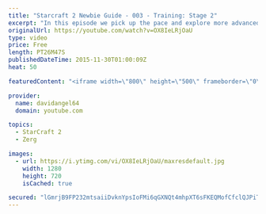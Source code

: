```yaml
---
title: "Starcraft 2 Newbie Guide - 003 - Training: Stage 2"
excerpt: "In this episode we pick up the pace and explore more advanced units and upgrades.  Starcraft 2 Newbie Guide Playlist: https://www.youtube.com/playlist?list...  Other places to find my stuff: Twitter: http://twitter.com/davidangel64 Twitch: http://twitch.tv/davidangel64 Tumblr: http://davidr64.tumblr.com"
originalUrl: https://youtube.com/watch?v=OX8IeLRjOaU
type: video
price: Free
length: PT26M47S
publishedDateTime: 2015-11-30T01:00:09Z
heat: 50

featuredContent: "<iframe width=\"800\" height=\"500\" frameborder=\"0\" src=\"https://www.youtube.com/embed/OX8IeLRjOaU\" allow=\"accelerometer; autoplay; encrypted-media; gyroscope; picture-in-picture\" allowfullscreen></iframe>"

provider:
  name: davidangel64
  domain: youtube.com

topics:
  - StarCraft 2
  - Zerg

images:
  - url: https://i.ytimg.com/vi/OX8IeLRjOaU/maxresdefault.jpg
    width: 1280
    height: 720
    isCached: true

secured: "lGmrjB9FP232mtsaiiDvknYpsIoFMi6qGXNQt4mhpXT6sFKEQMofCfclQJPiTu1moscqnOhEtRc1vgksujoN+EBo7KOiS30Ru/p4Wag4u7bdh1Cpt8wXsJh6w5zt71Zhiahylf4FL3EmnYxAT3SjwVrLPVIWt4Rjf6uLRm66cWIoA9UH1SjG3xllPkceZLO7T3nhDTiIpkqM2p7t7ZbBHExjvgcmq/5nFO9wB6IF438SVxrF9Jq1ZuMlJrwxfDjtxN+C2GBwfRxR0bOVrSJhII+3gL49t8nXJ9fk9ibZal82xMMyd2pPSRToqgPIEabpwzqGKST7dWaWbh1AdTB+tRSPVP+BRxMi7BYsfWcPfGXI+VAVyvR/zx5dpwco0uwle2mLHyObe4l+Jp1voJHXMwdqIPsCRFR4ZJRYWn0Ygqs=;0mCvsHblkkbqYSoYEc4N3g=="
---
```


